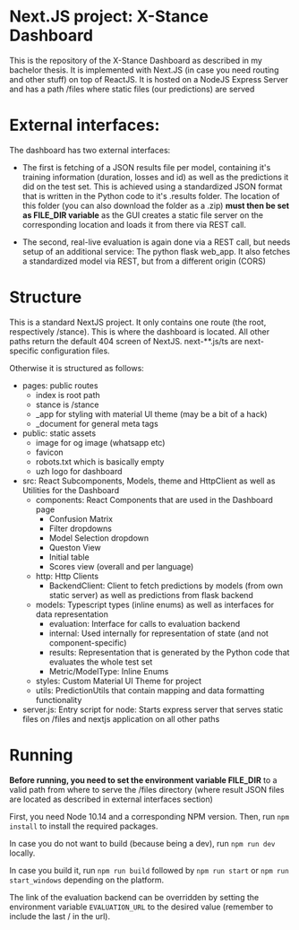 # Next.JS project: X-Stance Dashboard

This is the repository of the X-Stance Dashboard as described in my bachelor thesis. 
It is implemented with Next.JS (in case you need routing and other stuff) on top of ReactJS.
It is hosted on a NodeJS Express Server and has a path /files where static files (our predictions) are served

# External interfaces:
The dashboard has two external interfaces: 
* The first is fetching of a JSON results file per model, containing
it's training information (duration, losses and id) as well as the predictions it did on the test set.
This is achieved using a standardized JSON format that is written in the Python code to it's .results folder.
The location of this folder (you can also download the folder as a .zip) **must then be set as FILE_DIR variable**
as the GUI creates a static file server on the corresponding location and loads it from there via REST call.

* The second, real-live evaluation is again done via a REST call, but needs setup of an additional service: 
The python flask web_app. It also fetches a standardized model via REST, but from a different origin (CORS)

# Structure
This is a standard NextJS project. It only contains one route (the root, respectively /stance).
This is where the dashboard is located. All other paths return the default 404 screen of NextJS.
next-**.js/ts are next-specific configuration files.

Otherwise it is structured as follows:
* pages: public routes 
    * index is root path
    * stance is /stance
    * _app for styling with material UI theme (may be a bit of a hack)
    * _document for general meta tags
* public: static assets
    * image for og image (whatsapp etc)
    * favicon
    * robots.txt which is basically empty
    * uzh logo for dashboard
* src: React Subcomponents, Models, theme and HttpClient as well as Utilities for the Dashboard
    * components: React Components that are used in the Dashboard page
        * Confusion Matrix
        * Filter dropdowns
        * Model Selection dropdown
        * Queston View
        * Initial table
        * Scores view (overall and per language)
    * http: Http Clients
        * BackendClient: Client to fetch predictions by models (from own static server) as well as predictions from flask backend
    * models: Typescript types (inline enums) as well as interfaces for data representation
        * evaluation: Interface for calls to evaluation backend
        * internal: Used internally for representation of state (and not component-specific)
        * results: Representation that is generated by the Python code that evaluates the whole test set
        * Metric/ModelType: Inline Enums
    * styles: Custom Material UI Theme for project
    * utils: PredictionUtils that contain mapping and data formatting functionality
* server.js: Entry script for node: Starts express server that serves static files on /files 
and nextjs application on all other paths

# Running
**Before running, you need to set the environment variable FILE_DIR** to a valid path from where to serve the /files directory 
(where result JSON files are located as described in external interfaces section)

First, you need Node 10.14 and a corresponding NPM version.
Then, run ``npm install`` to install the required packages.

In case you do not want to build (because being a dev), run ``npm run dev`` locally.

In case you build it, run ``npm run build`` followed by ``npm run start`` or ``npm run start_windows`` 
depending on the platform. 

The link of the evaluation backend can be overridden by setting the environment variable ``EVALUATION_URL`` to the desired value 
(remember to include the last / in the url).
